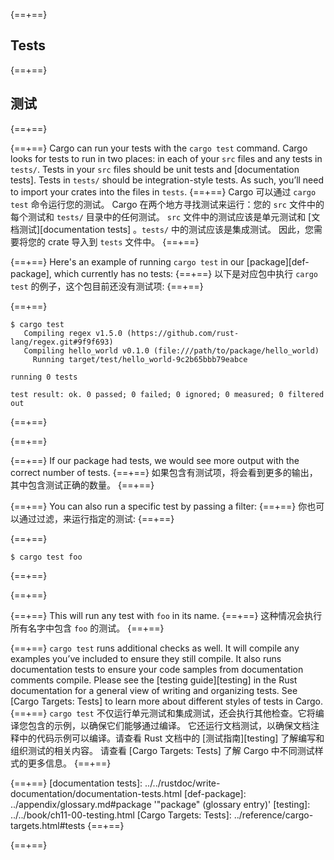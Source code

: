 {==+==}
## Tests
{==+==}
## 测试
{==+==}

{==+==}
Cargo can run your tests with the `cargo test` command. Cargo looks for tests
to run in two places: in each of your `src` files and any tests in `tests/`.
Tests in your `src` files should be unit tests and [documentation tests].
Tests in `tests/` should be integration-style tests. As such, you’ll need to
import your crates into the files in `tests`.
{==+==}
Cargo 可以通过 `cargo test` 命令运行您的测试。
Cargo 在两个地方寻找测试来运行：您的 `src` 文件中的每个测试和 `tests/` 目录中的任何测试。
`src` 文件中的测试应该是单元测试和 [文档测试][documentation tests] 。`tests/` 中的测试应该是集成测试。
因此，您需要将您的 crate 导入到 `tests` 文件中。
{==+==}


{==+==}
Here's an example of running `cargo test` in our [package][def-package], which
currently has no tests:
{==+==}
以下是对应包中执行 `cargo test` 的例子，这个包目前还没有测试项:
{==+==}

{==+==}
```console
$ cargo test
   Compiling regex v1.5.0 (https://github.com/rust-lang/regex.git#9f9f693)
   Compiling hello_world v0.1.0 (file:///path/to/package/hello_world)
     Running target/test/hello_world-9c2b65bbb79eabce

running 0 tests

test result: ok. 0 passed; 0 failed; 0 ignored; 0 measured; 0 filtered out
```
{==+==}

{==+==}


{==+==}
If our package had tests, we would see more output with the correct number of
tests.
{==+==}
如果包含有测试项，将会看到更多的输出，其中包含测试正确的数量。
{==+==}


{==+==}
You can also run a specific test by passing a filter:
{==+==}
你也可以通过过滤，来运行指定的测试:
{==+==}


{==+==}
```console
$ cargo test foo
```
{==+==}

{==+==}


{==+==}
This will run any test with `foo` in its name.
{==+==}
这种情况会执行所有名字中包含 `foo` 的测试。
{==+==}


{==+==}
`cargo test` runs additional checks as well. It will compile any examples
you’ve included to ensure they still compile. It also runs documentation
tests to ensure your code samples from documentation comments compile.
Please see the [testing guide][testing] in the Rust documentation for a general
view of writing and organizing tests. See [Cargo Targets: Tests] to learn more
about different styles of tests in Cargo.
{==+==}
`cargo test` 不仅运行单元测试和集成测试，还会执行其他检查。它将编译您包含的示例，以确保它们能够通过编译。
它还运行文档测试，以确保文档注释中的代码示例可以编译。请查看 Rust 文档中的 [测试指南][testing] 了解编写和组织测试的相关内容。
请查看 [Cargo Targets: Tests] 了解 Cargo 中不同测试样式的更多信息。
{==+==}


{==+==}
[documentation tests]: ../../rustdoc/write-documentation/documentation-tests.html
[def-package]:  ../appendix/glossary.md#package  '"package" (glossary entry)'
[testing]: ../../book/ch11-00-testing.html
[Cargo Targets: Tests]: ../reference/cargo-targets.html#tests
{==+==}

{==+==}

